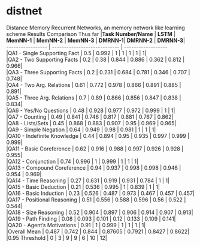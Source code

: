 # distnet
Distance Memory Recurrent Networks, an memory network like learning scheme
Results Comparison Thus far
|**Task Number/Name** | **LSTM** | **MemNN-1** | **MemNN-2** | **MemNN-3** | **DMRNN-1**| **DMRNN-2** | **DMRNN-3**|                
 ----------------- | ---------------------------- | ------------------     
|QA1 - Single Supporting Fact | 0.5 | 0.992 | 1 | 1 | 1 | 1 | 1|                                                         
|QA2 - Two Supporting Facts | 0.2 | 0.38 | 0.844 | 0.886 | 0.362 | 0.812 | 0.966|                                        
|QA3 - Three Supporting Facts | 0.2 | 0.231 | 0.684 | 0.781 | 0.346 | 0.707 | 0.748|                                     
|QA4 - Two Arg. Relations | 0.61 | 0.772 | 0.978 | 0.866 | 0.891 | 0.885 | 0.891|                                        
|QA5 - Three Arg. Relations | 0.7 | 0.89 | 0.866 | 0.856 | 0.847 | 0.838 | 0.834|                                        
|QA6 - Yes/No Questions | 0.48 | 0.928 | 0.977 | 0.972 | 0.999 | 1 | 1|                                                  
|QA7 - Counting | 0.49 | 0.841 | 0.746 | 0.817 | 0.881 | 0.767 | 0.862|                                                  
|QA8 - Lists/Sets | 0.45 | 0.868 | 0.883 | 0.907 | 0.95 | 0.969 | 0.965|                                                 
|QA9 - Simple Negation | 0.64 | 0.949 | 0.98 | 0.981 | 1 | 1 | 1|                                                        
|QA10 - Indefinite Knowledge | 0.44 | 0.894 | 0.95 | 0.935 | 0.997 | 0.999 | 0.999|                                      
|QA11 - Basic Coreference | 0.62 | 0.916 | 0.988 | 0.997 | 0.926 | 0.928 | 0.955|                                        
|QA12 - Conjunction | 0.74 | 0.996 | 1 | 0.999 | 1 | 1 | 1|                                                              
|QA13 - Compound Coreference | 0.94 | 0.937 | 0.998 | 0.998 | 0.946 | 0.954 | 0.969|                                     
|QA14 - Time Reasoning | 0.27 | 0.631 | 0.919 | 0.931 | 0.784 | 1 | 1|                                                   
|QA15 - Basic Deduction | 0.21 | 0.536 | 0.995 | 1 | 0.839 | 1 | 1|                                                      
|QA16 - Basic Induction | 0.23 | 0.526 | 0.487 | 0.973 | 0.467 | 0.457 | 0.457|                                          
|QA17 - Positional Reasoning | 0.51 | 0.556 | 0.588 | 0.596 | 0.56 | 0.522 | 0.544|                                      
|QA18 - Size Reasoning | 0.52 | 0.904 | 0.897 | 0.906 | 0.914 | 0.907 | 0.913|                                           
|QA19 - Path Finding | 0.08 | 0.093 | 0.101 | 0.12 | 0.133 | 0.109 | 0.141|                                              
|QA20 - Agent’s Motivations | 0.91 | 1 | 0.999 | 1 | 1 | 1 | 1|                                                          
|Overall Mean | 0.487 | 0.742 | 0.844 | 0.87605 | 0.7921 | 0.8427 | 0.8622|                                              
|0.95 Threshold | 0 | 3 | 9 | 9 | 6 | 10 | 12|            
